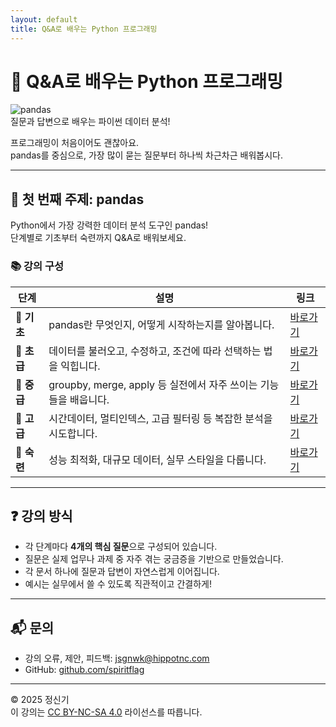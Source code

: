 ```yaml
---
layout: default
title: Q&A로 배우는 Python 프로그래밍
---
```


# 🧠 Q&A로 배우는 Python 프로그래밍

![pandas](https://img.shields.io/badge/pandas-Data%20Analysis-purple?logo=pandas&logoColor=white)  
질문과 답변으로 배우는 파이썬 데이터 분석!

프로그래밍이 처음이어도 괜찮아요.  
pandas를 중심으로, 가장 많이 묻는 질문부터 하나씩 차근차근 배워봅시다.

---

## 🐼 첫 번째 주제: pandas

Python에서 가장 강력한 데이터 분석 도구인 pandas!  
단계별로 기초부터 숙련까지 Q&A로 배워보세요.

### 📚 강의 구성

| 단계 | 설명 | 링크 |
|------|------|------|
| 🐣 **기초**   | pandas란 무엇인지, 어떻게 시작하는지를 알아봅니다. | [바로가기](lessons/pandas/01_기초/) |
| 🐤 **초급**   | 데이터를 불러오고, 수정하고, 조건에 따라 선택하는 법을 익힙니다. | [바로가기](lessons/pandas/02_초급/) |
| 🐥 **중급**   | groupby, merge, apply 등 실전에서 자주 쓰이는 기능들을 배웁니다. | [바로가기](lessons/pandas/03_중급/) |
| 🦅 **고급**   | 시간데이터, 멀티인덱스, 고급 필터링 등 복잡한 분석을 시도합니다. | [바로가기](lessons/pandas/04_고급/) |
| 🦉 **숙련**   | 성능 최적화, 대규모 데이터, 실무 스타일을 다룹니다. | [바로가기](lessons/pandas/05_숙련/) |

---

## ❓ 강의 방식

* 각 단계마다 **4개의 핵심 질문**으로 구성되어 있습니다.
* 질문은 실제 업무나 과제 중 자주 겪는 궁금증을 기반으로 만들었습니다.
* 각 문서 하나에 질문과 답변이 자연스럽게 이어집니다.
* 예시는 실무에서 쓸 수 있도록 직관적이고 간결하게!

---

## 📬 문의

- 강의 오류, 제안, 피드백: [jsgnwk@hippotnc.com](mailto:jsgnwk@hippotnc.com)
- GitHub: [github.com/spiritflag](https://github.com/spiritflag)

---

© 2025 정신기  
이 강의는 [CC BY-NC-SA 4.0](https://creativecommons.org/licenses/by-nc-sa/4.0/deed.ko) 라이선스를 따릅니다.
